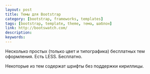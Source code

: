 ```yaml
---
layout: post
title: Темы для Bootstrap
category: [bootstrap, frameworks, templates]
tags: [bootstrap, template, theme, тема, шаблон]
link: http://bootswatch.com/
description:
keywords:
---
```


<p>Несколько простых (только цвет и типографика) бесплатных тем оформления. Есть LESS. Бесплатно.</p>
<p>Некоторые из тем содержат шрифты без поддержки кириллицы.</p>

